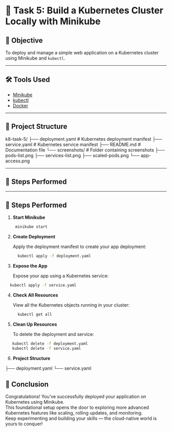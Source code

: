 # 🧪 Task 5: Build a Kubernetes Cluster Locally with Minikube

## 🎯 Objective
To deploy and manage a simple web application on a Kubernetes cluster using Minikube and `kubectl`.

---

## 🛠️ Tools Used
- [Minikube](https://minikube.sigs.k8s.io/docs/)
- [kubectl](https://kubernetes.io/docs/reference/kubectl/)
- [Docker](https://www.docker.com/)

---

## 📁 Project Structure

k8-task-5/
├── deployment.yaml # Kubernetes deployment manifest
├── service.yaml # Kubernetes service manifest
├── README.md # Documentation file
└── screenshots/ # Folder containing screenshots
├── pods-list.png
├── services-list.png
├── scaled-pods.png
└── app-access.png


---

## 🚀 Steps Performed


---

## 🚀 Steps Performed

1. **Start Minikube**
  
   ```bash
    minikube start
   ```
2. **Create Deployment**
   
   Apply the deployment manifest to create your app deployment:
 
   ```bash
     kubectl apply -f deployment.yaml 
   ```

3. **Expose the App**

   Expose your app using a Kubernetes service:
 ```bash
   kubectl apply -f service.yaml
 ```

4. **Check All Resources**

   View all the Kubernetes objects running in your cluster:

   ```bash
     kubectl get all 
   ```
5. **Clean Up Resources**

   To delete the deployment and service:
```bash
   kubectl delete -f deployment.yaml
   kubectl delete -f service.yaml  
```

6. **Project Structure**
    
├── deployment.yaml
└── service.yaml


## 🎉 Conclusion

Congratulations! You’ve successfully deployed your application on Kubernetes using Minikube.  
This foundational setup opens the door to exploring more advanced Kubernetes features like scaling, rolling updates, and monitoring.  
Keep experimenting and building your skills — the cloud-native world is yours to conquer!




















